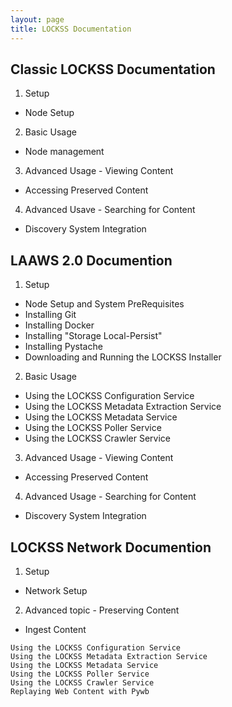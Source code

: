 ```yaml
---
layout: page
title: LOCKSS Documentation
---
```


## Classic LOCKSS Documentation
 1. Setup
   - Node Setup
 2. Basic Usage
   - Node management
 3. Advanced Usage - Viewing Content
   - Accessing Preserved Content
 4. Advanced Usave - Searching for Content
   - Discovery System Integration

## LAAWS 2.0 Documention
 1. Setup
   - Node Setup and System PreRequisites
   - Installing Git
   - Installing Docker
   - Installing "Storage Local-Persist"
   - Installing Pystache
   - Downloading and Running the LOCKSS Installer
 2. Basic Usage
   - Using the LOCKSS Configuration Service
   - Using the LOCKSS Metadata Extraction Service
   - Using the LOCKSS Metadata Service
   - Using the LOCKSS Poller Service
   - Using the LOCKSS Crawler Service
 3. Advanced Usage - Viewing Content
   - Accessing Preserved Content
 4. Advanced Usage - Searching for Content
   - Discovery System Integration

## LOCKSS Network Documention
 1. Setup
   - Network Setup
 2. Advanced topic - Preserving Content
   - Ingest Content


    Using the LOCKSS Configuration Service
    Using the LOCKSS Metadata Extraction Service
    Using the LOCKSS Metadata Service
    Using the LOCKSS Poller Service
    Using the LOCKSS Crawler Service
    Replaying Web Content with Pywb

